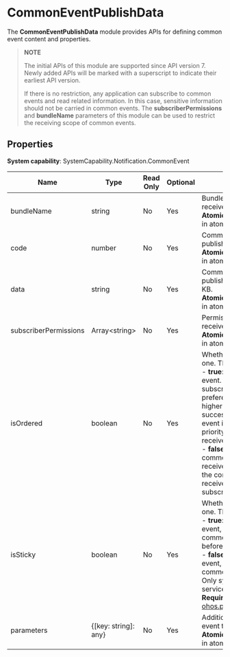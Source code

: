 # CommonEventPublishData

<!--Kit: Basic Services Kit-->
<!--Subsystem: Notification-->
<!--Owner: @peixu-->
<!--Designer: @dongqingran; @wulong158-->
<!--Tester: @wanghong1997-->
<!--Adviser: @huipeizi-->

The **CommonEventPublishData** module provides APIs for defining common event content and properties.

> **NOTE**
>
> The initial APIs of this module are supported since API version 7. Newly added APIs will be marked with a superscript to indicate their earliest API version.
>
> If there is no restriction, any application can subscribe to common events and read related information. In this case, sensitive information should not be carried in common events. The **subscriberPermissions** and **bundleName** parameters of this module can be used to restrict the receiving scope of common events.

## Properties

**System capability**: SystemCapability.Notification.CommonEvent

| Name                 | Type                | Read Only| Optional| Description                        |
| --------------------- | -------------------- | ---- | ---- | ---------------------------- |
| bundleName            | string               | No | Yes | Bundle name of the subscriber that can receive the common event.<br>**Atomic service API**: This API can be used in atomic services since API version 11.|
| code                  | number               | No | Yes | Common event data transferred by the publisher. The default value is **0**.<br>**Atomic service API**: This API can be used in atomic services since API version 11.      |
| data                  | string               | No | Yes | Common event data transferred by the publisher. The data size cannot exceed 64 KB.<br>**Atomic service API**: This API can be used in atomic services since API version 11.|
| subscriberPermissions | Array\<string>       | No | Yes | Permissions required for subscribers to receive the common event.<br>**Atomic service API**: This API can be used in atomic services since API version 11.            |
| isOrdered             | boolean              | No | Yes | Whether the common event is an ordered one. The default value is **false**.<br> - **true**: This event is an ordered common event. Based on the priority set by the subscriber, the common event is preferentially sent to the subscriber with a higher priority. After the subscriber successfully receives the event, the public event is sent to the subscriber with a lower priority. Subscribers with the same priority receive common events in a random order.<br> - **false**: This event is an unordered common event. Whether subscribers receive the event is not considered, and the common event which subscribers receive may not comply with the subscription sequence.          |
| isSticky              | boolean              | No | Yes | Whether the common event is a sticky one. The default value is **false**.<br> - **true**: This event is a sticky common event, which allows subscribers to receive common events that have been sent before subscription.<br> - **false**: This event is not a sticky common event, which allows subscribers to receive common events sent after subscription.<br>Only system applications and system services are allowed to send sticky events.<br>**Required Permissions**: [ohos.permission.COMMONEVENT_STICKY](../../security/AccessToken/permissions-for-all.md#ohospermissioncommonevent_sticky)|
| parameters            | {[key: string]: any} | No | Yes | Additional information about the common event transferred by the publisher.<br>**Atomic service API**: This API can be used in atomic services since API version 11.      |
